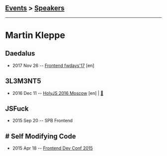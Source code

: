 ## [Events](../README.md) > [Speakers](../speakers.md)
---

# Martin Kleppe

## Daedalus
- 2017 Nov 26 -- [Frontend fwdays&#39;17](https://frameworksdays.com/event/frontend-fwdays-17/review/daedalus) [en]   
## 3L3M3NT5
- 2016 Dec 11 -- [HolyJS 2016 Moscow](https://www.youtube.com/watch?v=p0X9UlqarCU) [en] | [:notebook:](https://assets.contentful.com/nn534z2fqr9f/66MGrpJhaE2YumkUeACowY/b245e84a8aee6c62ed984b1cafbb9cea/Martin-Kleppe_3L3M3NT5.pdf)  
## JSFuck
- 2015 Sep 20 -- SPB Frontend    
## # Self Modifying Code
- 2015 Apr 18 -- [Frontend Dev Conf 2015](https://www.youtube.com/watch?v=1uvIw7X0u48)    
